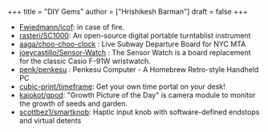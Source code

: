 +++
title = "DIY Gems"
author = ["Hrishikesh Barman"]
draft = false
+++

-   [Fwiedmann/icof](https://github.com/fwiedmann/icof): in case of fire.
-   [rasteri/SC1000](https://github.com/rasteri/SC1000): An open-source digital portable turntablist instrument
-   [aaga/choo-choo-clock](https://github.com/aaga/choo-choo-clock) : Live Subway Departure Board for NYC MTA
-   [joeycastillo/Sensor-Watch](https://github.com/joeycastillo/Sensor-Watch) : The Sensor Watch is a board replacement for the classic Casio F-91W wristwatch.
-   [penk/penkesu](https://github.com/penk/penkesu) : Penkesu Computer - A Homebrew Retro-style Handheld PC
-   [cubic-print/timeframe](https://github.com/cubic-print/timeframe): Get your own time portal on your desk!
-   [kaiokot/gpod](https://github.com/kaiokot/gpod): "Growth Picture of the Day" is camera module to monitor the growth of seeds and garden.
-   [scottbez1/smartknob](https://github.com/scottbez1/smartknob): Haptic input knob with software-defined endstops and virtual detents

